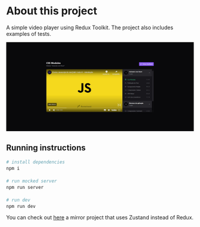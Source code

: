 # About this project

A simple video player using Redux Toolkit. The project also includes examples of tests.

![App Preview](./app-preview.jpg)

## Running instructions

```bash
# install dependencies
npm i

# run mocked server
npm run server

# run dev
npm run dev
```

You can check out [here](https://github.com/EricDosReis/react-zustand) a mirror project that uses Zustand instead of Redux.
